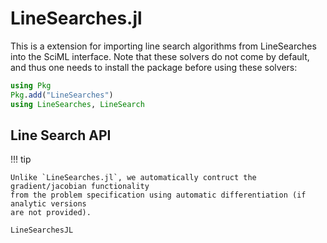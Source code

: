# LineSearches.jl

This is a extension for importing line search algorithms from LineSearches into the SciML
interface. Note that these solvers do not come by default, and thus one needs to install the
package before using these solvers:

```julia
using Pkg
Pkg.add("LineSearches")
using LineSearches, LineSearch
```

## Line Search API

!!! tip

    Unlike `LineSearches.jl`, we automatically contruct the gradient/jacobian functionality
    from the problem specification using automatic differentiation (if analytic versions
    are not provided).

```@docs
LineSearchesJL
```
